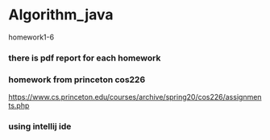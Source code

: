 # Algorithm_java
homework1-6
### there is  pdf report for each homework
### homework from princeton cos226
https://www.cs.princeton.edu/courses/archive/spring20/cos226/assignments.php
### using intellij ide
